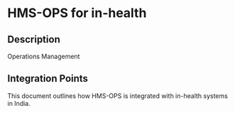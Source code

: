 # HMS-OPS for in-health

## Description

Operations Management

## Integration Points

This document outlines how HMS-OPS is integrated with in-health systems in India.
